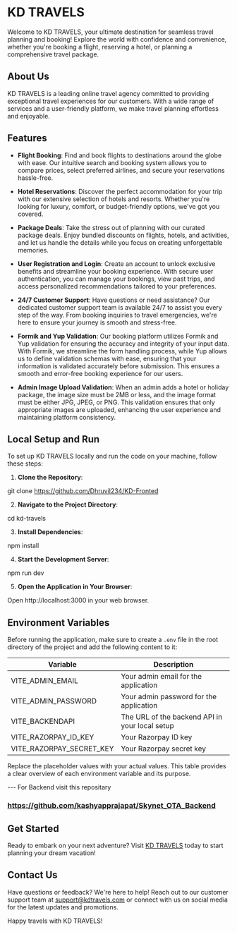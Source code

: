 # KD TRAVELS

Welcome to KD TRAVELS, your ultimate destination for seamless travel planning and booking! Explore the world with confidence and convenience, whether you're booking a flight, reserving a hotel, or planning a comprehensive travel package.

## About Us

KD TRAVELS is a leading online travel agency committed to providing exceptional travel experiences for our customers. With a wide range of services and a user-friendly platform, we make travel planning effortless and enjoyable.

## Features

- **Flight Booking**: Find and book flights to destinations around the globe with ease. Our intuitive search and booking system allows you to compare prices, select preferred airlines, and secure your reservations hassle-free.

- **Hotel Reservations**: Discover the perfect accommodation for your trip with our extensive selection of hotels and resorts. Whether you're looking for luxury, comfort, or budget-friendly options, we've got you covered.

- **Package Deals**: Take the stress out of planning with our curated package deals. Enjoy bundled discounts on flights, hotels, and activities, and let us handle the details while you focus on creating unforgettable memories.

- **User Registration and Login**: Create an account to unlock exclusive benefits and streamline your booking experience. With secure user authentication, you can manage your bookings, view past trips, and access personalized recommendations tailored to your preferences.

- **24/7 Customer Support**: Have questions or need assistance? Our dedicated customer support team is available 24/7 to assist you every step of the way. From booking inquiries to travel emergencies, we're here to ensure your journey is smooth and stress-free.

- **Formik and Yup Validation**: Our booking platform utilizes Formik and Yup validation for ensuring the accuracy and integrity of your input data. With Formik, we streamline the form handling process, while Yup allows us to define validation schemas with ease, ensuring that your information is validated accurately before submission. This ensures a smooth and error-free booking experience for our users.

- **Admin Image Upload Validation**: When an admin adds a hotel or holiday package, the image size must be 2MB or less, and the image format must be either JPG, JPEG, or PNG. This validation ensures that only appropriate images are uploaded, enhancing the user experience and maintaining platform consistency.


## Local Setup and Run

To set up KD TRAVELS locally and run the code on your machine, follow these steps:

1. **Clone the Repository**:

git clone  https://github.com/Dhruvil234/KD-Fronted

2. **Navigate to the Project Directory**:

cd kd-travels

3. **Install Dependencies**:

npm install

4. **Start the Development Server**:

npm run dev 

5. **Open the Application in Your Browser**:

Open http://localhost:3000 in your web browser.

## Environment Variables

Before running the application, make sure to create a `.env` file in the root directory of the project and add the following content to it:

| Variable                | Description                                    |
|-------------------------|------------------------------------------------|
|  VITE_ADMIN_EMAIL      | Your admin email for the application           |
|  VITE_ADMIN_PASSWORD   | Your admin password for the application        |
|  VITE_BACKENDAPI       | The URL of the backend API in your local setup |
|  VITE_RAZORPAY_ID_KEY  | Your Razorpay ID key                           |
|  VITE_RAZORPAY_SECRET_KEY | Your Razorpay secret key                     |


Replace the placeholder values with your actual values. This table provides a clear overview of each environment variable and its purpose.

--- For Backend visit this repositary 
### https://github.com/kashyapprajapat/Skynet_OTA_Backend 

## Get Started

Ready to embark on your next adventure? Visit [KD TRAVELS](https://www.kdtravels.com) today to start planning your dream vacation!

## Contact Us

Have questions or feedback? We're here to help! Reach out to our customer support team at support@kdtravels.com or connect with us on social media for the latest updates and promotions.

Happy travels with KD TRAVELS!


